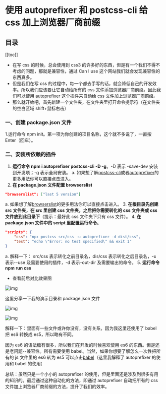 # 使用 autoprefixer 和 postcss-cli 给 css 加上浏览器厂商前缀

## 目录

[[toc]]

- 在写 css 的时候，总会使用到 css3 的许多好的东西，但是有一个我们不得不考虑的问题，那就是兼容性，通过 Can I use 这个网站我们就会发现兼容性的东西真多。
- 但是我们在写 css 的过程中，每一个都去手写的话，就会降低自己的开发效率。所以我们应该要让它自动给所有的 css 文件添加浏览器厂商前缀。因此我们可以使用 autoprefixer 这个插件来自动给 css 文件加上浏览器厂商前缀。
- 那么就开始吧，首先新建一个文件夹，在文件夹里打开命令提示符（在文件夹的空白区域 shift+鼠标右击）

### 一、创建 package.json 文件

1.运行命令 npm init。第一项为你创建的项目名称，这个就不多说了，一直按 Enter（回车）。

### 二、安装所依赖的插件

1. **运行命令 npm i autoprefixer postcss-cli -D -g**。-D 表示 -save-dev 安装到开发项；-g 表示全局安装。
   a. 如果想了解[postcss-cli](https://www.npmjs.com/package/postcss-cli)或者[autoprefixer](https://www.npmjs.com/package/autoprefixer)的更多用法你可以直接点击进入。
2. **在 package.json 文件配置 browserslist**

```json
"browserslist": ["last 5 version"]
```

a. 如果想了解[browserslist](https://www.npmjs.com/package/browserslist)的更多用法你可以直接点击进入。 3. **在根目录先创建 src 文件夹，在 src 里创建 css 文件夹，之后把你需要转化的 css 文件夹或 css 文件放到此目录下**（提示：最好此 css 文件夹下只有 css 文件）。 4. **在 package.json 文件中的 script 里配置运行命令**。

```json
"scripts": {
    "css": "npx postcss src/css -u autoprefixer -d dist/css",
    "test": "echo \"Error: no test specified\" && exit 1"
}
```

a. 解释一下： src/css 表示转化之前目录名，dis/css 表示转化之后目录名，-u 表示--use 及需要使用的插件，-d 表示-out-dir 及需要输出的命令。 5. **运行命令 npm run css**

- 查看前后对比效果图

![img](https://img-blog.csdnimg.cn/20190312164737482.png)

这里分享一下我的演示目录和 package.json 文件

![img](https://img-blog.csdnimg.cn/20190312165222492.png)

![img](https://img-blog.csdnimg.cn/20190312165244650.png)

解释一下：里面有一些文件或许你没有，没有关系，因为我这里还使用了 babel 把 es6 转换成 es5，所以略有不同。

因为 es6 的语法糖有很多，所以我们在开发的时候喜欢使用 es6 的东西。但是还是老问题--兼容性。所有需要使用 babel。当然，如果你想要了解怎么一次性把所有的 js 文件里的 es6 转为 es5 可以点击[babel](https://github.com/biaov/babel-autoprefixer)（这里我解释了 autoprefixer 的使用和 babel 的使用）

总结：虽然只是一个小小的 autoprefixer 的使用，但是里面还是涉及到很多有用的知识的。最后通过这种自动化的方法，即通过 autoprefixer 自动把所有的 css 文件加上浏览器厂商前缀的方法，提升了我们的效率。

